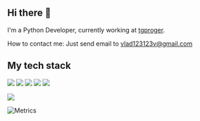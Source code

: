 <!--
**Vlad2030/Vlad2030** is a ✨ _special_ ✨ repository because its `README.md` (this file) appears on your GitHub profile.

Here are some ideas to get you started:

- 🔭 I’m currently working on ...
- 🌱 I’m currently learning ...
- 👯 I’m looking to collaborate on ...
- 🤔 I’m looking for help with ...
- 💬 Ask me about ...
- 📫 How to reach me: ...
- 😄 Pronouns: ...
- ⚡ Fun fact: ...
-->
## Hi there 👋
I'm a Python Developer, currently working at [tgproger]( https://tgproger.ru).

How to contact me: Just send email to [vlad123123v@gmail.com](mailto:vlad123123v@gmail.com)

## My tech stack

![](https://img.shields.io/badge/Python-316192?style=for-the-badge&logo=python&logoColor=white)
![](https://img.shields.io/badge/Flask-316192?style=for-the-badge&logo=flask&logoColor=white&color=gray)
![](https://img.shields.io/badge/Aiogram-316192?style=for-the-badge&logo=aiogram&logoColor=black)
![](https://img.shields.io/badge/Linux-111?style=for-the-badge&logo=linux&logoColor=white)
![](https://img.shields.io/badge/Docker-316192?style=for-the-badge&logo=docker&logoColor=white)
<!--![](https://img.shields.io/badge/C-00599C?style=for-the-badge&logo=c&logoColor=white)-->
![](https://img.shields.io/badge/MySQL-316192?style=for-the-badge&logo=mysql&logoColor=white)

![Metrics](https://metrics.lecoq.io/Vlad2030?template=classic&languages=1&isocalendar=1&lines=1&base=header%2C%20activity%2C%20community%2C%20repositories%2C%20metadata&base.indepth=false&base.hireable=false&base.skip=false&isocalendar=false&isocalendar.duration=half-year&languages=false&languages.limit=8&languages.threshold=0%25&languages.other=false&languages.colors=github&languages.sections=most-used&languages.indepth=false&languages.analysis.timeout=15&languages.analysis.timeout.repositories=7.5&languages.categories=markup%2C%20programming&languages.recent.categories=markup%2C%20programming&languages.recent.load=300&languages.recent.days=14&lines=false&lines.sections=base&lines.repositories.limit=4&lines.history.limit=1&config.timezone=Europe%2FMoscow)
